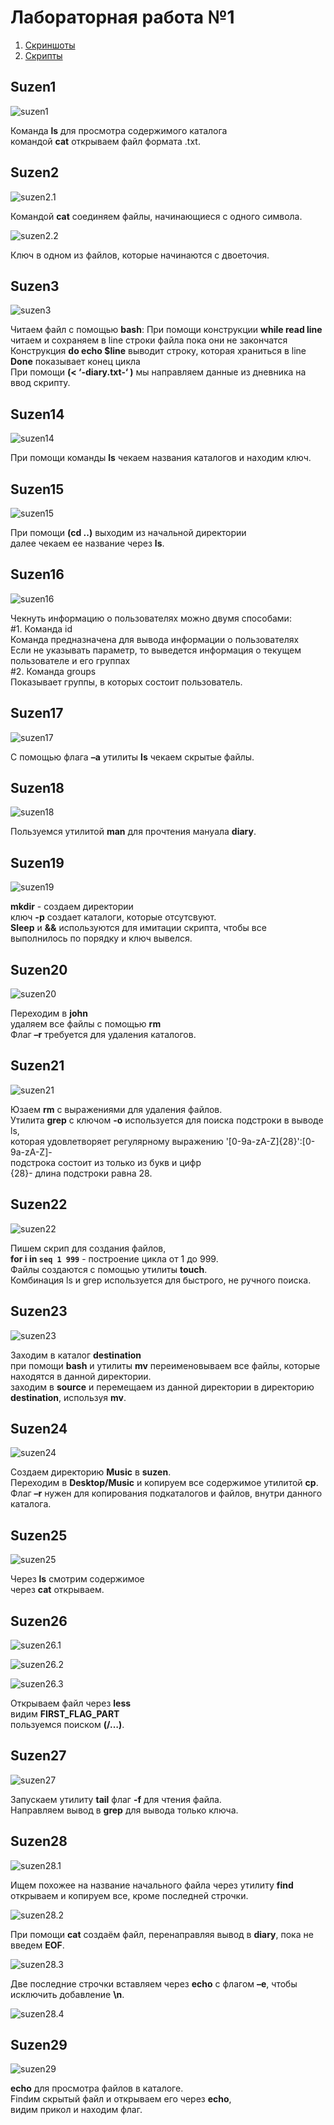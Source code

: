 # Лабораторная работа №1
1. [Скриншоты](https://github.com/impos1tap/lab/tree/master/lab1/screenshots)
2. [Скрипты](https://github.com/impos1tap/lab/tree/master/lab1/scripts)
## Suzen1

![suzen1](https://github.com/impos1tap/lab/blob/master/lab1/screenshots/1.jpg)
 
Команда **ls** для просмотра содержимого каталога\
командой **cat** открываем файл формата .txt.
 
## Suzen2
 
![suzen2.1](https://github.com/impos1tap/lab/blob/master/lab1/screenshots/2.jpg)
 
Командой **cat** соединяем файлы, начинающиеся с одного символа.

![suzen2.2](https://github.com/impos1tap/lab/blob/master/lab1/screenshots/3.jpg)

Ключ в одном из файлов, которые начинаются с двоеточия.

## Suzen3

![suzen3](https://github.com/impos1tap/lab/blob/master/lab1/screenshots/4.jpg)

Читаем файл с помощью **bash**:
 При помощи конструкции **while read line** читаем и сохраняем в line строки файла пока они не закончатся\
 Конструкция **do echo $line** выводит строку, которая храниться в line\
 **Done** показывает конец цикла\
 При помощи **(< ‘-diary.txt-‘ )** мы направляем данные из дневника на ввод скрипту.

## Suzen14

![suzen14](https://github.com/impos1tap/lab/blob/master/lab1/screenshots/5.jpg)

При помощи команды **ls** чекаем названия каталогов и находим ключ.

## Suzen15

![suzen15](https://github.com/impos1tap/lab/blob/master/lab1/screenshots/6.jpg)

При помощи **(cd ..)** выходим из начальной директории\
далее чекаем ее название через **ls**.

## Suzen16

![suzen16](https://github.com/impos1tap/lab/blob/master/lab1/screenshots/7.jpg)

Чекнуть информацию о пользователях можно двумя способами:\
#1. Команда id\
Команда предназначена для вывода информации о пользователях\
Если не указывать параметр, то выведется информация о текущем пользователе и его группах\
#2. Команда groups\
Показывает группы, в которых состоит пользователь.

## Suzen17

![suzen17](https://github.com/impos1tap/lab/blob/master/lab1/screenshots/8.jpg)

С помощью флага **–a** утилиты **ls** чекаем скрытые файлы.

## Suzen18

![suzen18](https://github.com/impos1tap/lab/blob/master/lab1/screenshots/9.jpg)

Пользуемся утилитой **man** для прочтения мануала **diary**.

## Suzen19

![suzen19](https://github.com/impos1tap/lab/blob/master/lab1/screenshots/10.jpg)

**mkdir** - создаем директории\
ключ **-p** создает каталоги, которые отсутсвуют.\
**Sleep** и **&&** используются для имитации скрипта, чтобы все выполнилось по порядку и ключ вывелся.

## Suzen20

![suzen20](https://github.com/impos1tap/lab/blob/master/lab1/screenshots/11.jpg)

Переходим в **john**\
удаляем все файлы с помощью **rm**\
Флаг **–r** требуется для удаления каталогов.

## Suzen21

![suzen21](https://github.com/impos1tap/lab/blob/master/lab1/screenshots/12.jpg)

Юзаем **rm** с выражениями для удаления файлов.\
Утилита **grep** с ключом **-o**  используется для поиска подстроки в выводe ls,\
которая удовлетворяет регулярному выражению '[0-9a-zA-Z]\{28\}':[0-9a-zA-Z]-\
подстрока состоит из только из букв и цифр\
{28}- длина подстроки равна 28.

## Suzen22

![suzen22](https://github.com/impos1tap/lab/blob/master/lab1/screenshots/13.jpg)

Пишем скрип для создания файлов,\
**for i in `seq 1 999`** - построение цикла от 1 до 999.\
Файлы создаются с помощью утилиты **touch**.\
Комбинация ls и grep используется для быстрого, не ручного поиска.

## Suzen23

![suzen23](https://github.com/impos1tap/lab/blob/master/lab1/screenshots/14.jpg)

Заходим в каталог **destination**\
при помощи **bash** и утилиты **mv** переименовываем все файлы, которые находятся в данной директории.\
заходим в **source** и перемещаем из данной директории в директорию **destination**, используя **mv**.

## Suzen24

![suzen24](https://github.com/impos1tap/lab/blob/master/lab1/screenshots/15.jpg)

Создаем директорию **Music** в **suzen**.\
Переходим в **Desktop/Music** и копируем все содержимое утилитой **cp**.\
Флаг **–r** нужен для копирования подкаталогов и файлов, внутри данного каталога.

## Suzen25

![suzen25](https://github.com/impos1tap/lab/blob/master/lab1/screenshots/16.jpg)

Через **ls** смотрим содержимое\
через **cat** открываем.

## Suzen26

![suzen26.1](https://github.com/impos1tap/lab/blob/master/lab1/screenshots/17.jpg)

![suzen26.2](https://github.com/impos1tap/lab/blob/master/lab1/screenshots/18.jpg)

![suzen26.3](https://github.com/impos1tap/lab/blob/master/lab1/screenshots/19.jpg)

Открываем файл через **less**\
видим **FIRST_FLAG_PART**\
пользуемся поиском **(/…)**.

## Suzen27

![suzen27](https://github.com/impos1tap/lab/blob/master/lab1/screenshots/20.jpg)

Запускаем утилиту **tail** флаг **-f** для чтения файла.\
Направляем вывод в **grep** для вывода только ключа.

## Suzen28

![suzen28.1](https://github.com/impos1tap/lab/blob/master/lab1/screenshots/21.jpg)

Ищем похожее на название начального файла через утилиту **find**\
открываем и копируем все, кроме последней строчки.

![suzen28.2](https://github.com/impos1tap/lab/blob/master/lab1/screenshots/22.jpg)

При помощи **cat** создаём файл, перенаправляя вывод в **diary**, пока не введем **EOF**.

![suzen28.3](https://github.com/impos1tap/lab/blob/master/lab1/screenshots/23.jpg)

Две последние строчки вставляем через **echo** с флагом **–e**, чтобы исключить добавление **\n**.

![suzen28.4](https://github.com/impos1tap/lab/blob/master/lab1/screenshots/24.jpg)

## Suzen29

![suzen29](https://github.com/impos1tap/lab/blob/master/lab1/screenshots/25.jpg)

**echo** для просмотра файлов в каталоге.\
Findим скрытый файл и открываем его через **echo**,\
видим прикол и находим флаг.











